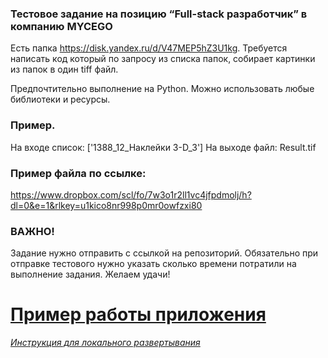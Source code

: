 ### Тестовое задание на позицию “Full-stack разработчик” в компанию MYCEGO

Есть папка https://disk.yandex.ru/d/V47MEP5hZ3U1kg.
Требуется написать код который по запросу из списка папок, собирает картинки из папок в один tiff файл.

Предпочтительно выполнение на Python. Можно использовать любые библиотеки и ресурсы.

### Пример.
На входе список: ['1388_12_Наклейки 3-D_3']
На выходе файл: Result.tif

### Пример файла по ссылке: 
https://www.dropbox.com/scl/fo/7w3o1r2ll1vc4jfpdmolj/h?dl=0&e=1&rlkey=u1kico8nr998p0mr0owfzxi80


### ВАЖНО!
Задание нужно отправить с ссылкой на репозиторий.
Обязательно при отправке тестового нужно указать сколько времени потратили на выполнение задания.
Желаем удачи!

# [Пример работы приложения](https://asciinema.org/a/LTjvzUKUz0x0MZN22QENngEEw)

_[Инструкция для локального развертывания](INSTALLATION.md)_
